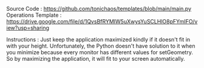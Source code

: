Source Code : https://github.com/tonichaos/templates/blob/main/main.py
Operations Template : https://drive.google.com/file/d/1QvsBfRYMIW5uXwysYuSCLHlO8pFYmIFO/view?usp=sharing

Instructions :
Just keep the application maximized kindly if it doesn't fit in with your height. Unfortunately, the Python doesn't have solution to it when you minimize because every monitor has different values for setGeometry. So by maximizing the application, it will fit to your screen automatically.
